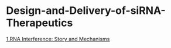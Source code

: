 # Design-and-Delivery-of-siRNA-Therapeutics
[1.RNA Interference: Story and Mechanisms](https://github.com/zcgkiller/Design-and-Delivery-of-siRNA-Therapeutics/blob/main/RNA%20Interference%20Story%20and%20Mechanisms.md)
